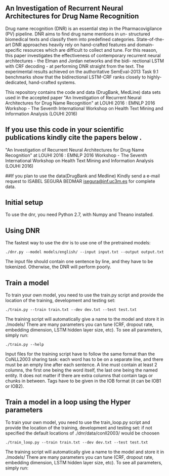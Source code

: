 ## An Investigation of Recurrent Neural Architectures for Drug Name Recognition

Drug name recognition (DNR) is an essential step in the Pharmacovigilance (PV) pipeline. DNR aims to find drug name mentions in un- structured biomedical texts and classify them into predefined categories. State-of-the-art DNR approaches heavily rely on hand-crafted features and domain-specific resources which are difficult to collect and tune. For this reason, this paper investigates the effectiveness of contemporary recurrent neural architectures - the Elman and Jordan networks and the bidi- rectional LSTM with CRF decoding - at performing DNR straight from the text. The experimental results achieved on the authoritative SemEval-2013 Task 9.1 benchmarks show that the bidirectional LSTM-CRF ranks closely to highly-dedicated, hand-crafted systems.

This repository contains the code and data (DrugBank, MedLine) data sets used in the accepted paper "An Investigation of Recurrent Neural Architectures for Drug Name Recognition"  at LOUHI 2016 : EMNLP 2016 Workshop - The Seventh International Workshop on Health Text Mining and Information Analysis (LOUHI 2016)

## If you use this code  in your scientific publications  kindly cite the papers below .

"An Investigation of Recurrent Neural Architectures for Drug Name Recognition"  at LOUHI 2016 : EMNLP 2016 Workshop - The Seventh International Workshop on Health Text Mining and Information Analysis (LOUHI 2016)


##If you plan to use the  data(DrugBank and Medline) 
Kindly send a e-mail request to ISABEL SEGURA BEDMAR <isegura@inf.uc3m.es> for complete data. 


## Initial setup

To use the dnr, you need Python 2.7, with Numpy and Theano installed.


## Using DNR

The fastest way to use the dnr  is to use one of the pretrained models:

```
./dnr.py --model models/english/ --input input.txt --output output.txt
```

The input file should contain one sentence by line, and they have to be tokenized.
Otherwise, the DNR will perform poorly.


## Train a model

To train your own model, you need to use the train.py script and provide the location of the training,
development and testing set:

```
./train.py --train train.txt --dev dev.txt --test test.txt
```

The training script will automatically give a name to the model and store it in ./models/
There are many parameters you can tune (CRF, dropout rate, embedding dimension, LSTM hidden layer size, etc).
To see all parameters, simply run:

```
./train.py --help
```

Input files for the training script have to follow the same format than the CoNLL2003 sharing task:
each word has to be on a separate line, and there must be an empty line after each sentence.
 A line must contain at least 2 columns, the first one being the word itself, the last one being the named entity.
 It does not matter if there are extra columns that contain tags or chunks in between.
 Tags have to be given in the IOB format (it can be IOB1 or IOB2).


## Train a model in a loop using the Hyper parameters

To train your own model, you need to use the train_loop.py script and provide the location of the training,
development and testing set: if not specified the default locations of ./dnr/data/conll2003/ would be choosen

```
./train_loop.py --train train.txt --dev dev.txt --test test.txt
```

The training script will automatically give a name to the model and store it in ./models/
There are many parameters you can tune (CRF, dropout rate, embedding dimension, LSTM hidden layer size, etc).
To see all parameters, simply run:



